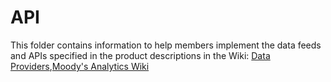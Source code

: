 API
===

This folder contains information to help members implement the data feeds and APIs
specified in the product descriptions in the Wiki: [Data Providers](https://github.com/fintechsandbox/project-sandcastle/wiki/Data-Providers),[Moody's Analytics Wiki](https://github.com/fintechsandbox/project-sandcastle/wiki/moody's_analytics)

